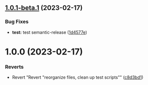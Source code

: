 ## [1.0.1-beta.1](https://github.kyndryl.net/kyndryl-design-system/web-components/compare/v1.0.0...v1.0.1-beta.1) (2023-02-17)


### Bug Fixes

* **test:** test semantic-release ([1d4577e](https://github.kyndryl.net/kyndryl-design-system/web-components/commit/1d4577e0f521d891b091b7d6fbbe04f039a3bc0b))

# 1.0.0 (2023-02-17)


### Reverts

* Revert "Revert "reorganize files, clean up test scripts"" ([c8d3bd1](https://github.kyndryl.net/kyndryl-design-system/web-components/commit/c8d3bd1449ec6c87e9a7fd1590f0a8d241cfc1f2))
